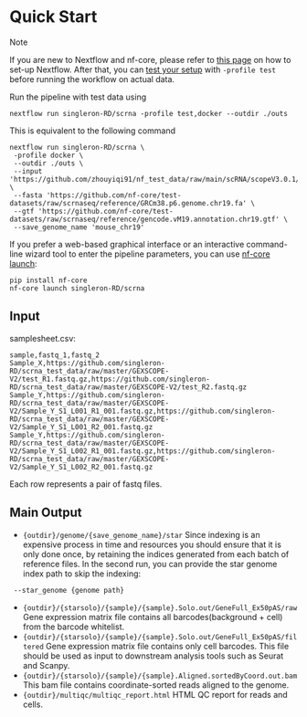 # Quick Start

> [!NOTE]
> If you are new to Nextflow and nf-core, please refer to [this page](https://nf-co.re/docs/usage/installation) on how to set-up Nextflow.
> After that, you can [test your setup](https://nf-co.re/docs/usage/introduction#how-to-run-a-pipeline) with `-profile test` before running the workflow on actual data.

Run the pipeline with test data using

```
nextflow run singleron-RD/scrna -profile test,docker --outdir ./outs
```

This is equivalent to the following command

```
nextflow run singleron-RD/scrna \
 -profile docker \
 --outdir ./outs \
 --input 'https://github.com/zhouyiqi91/nf_test_data/raw/main/scRNA/scopeV3.0.1/test.csv' \
 --fasta 'https://github.com/nf-core/test-datasets/raw/scrnaseq/reference/GRCm38.p6.genome.chr19.fa' \
 --gtf 'https://github.com/nf-core/test-datasets/raw/scrnaseq/reference/gencode.vM19.annotation.chr19.gtf' \
 --save_genome_name 'mouse_chr19'
```

If you prefer a web-based graphical interface or an interactive command-line wizard tool to enter the pipeline parameters, you can use [nf-core launch](https://oldsite.nf-co.re/tools/#launch-a-pipeline):

```
pip install nf-core
nf-core launch singleron-RD/scrna
```

## Input

samplesheet.csv:

```
sample,fastq_1,fastq_2
Sample_X,https://github.com/singleron-RD/scrna_test_data/raw/master/GEXSCOPE-V2/test_R1.fastq.gz,https://github.com/singleron-RD/scrna_test_data/raw/master/GEXSCOPE-V2/test_R2.fastq.gz
Sample_Y,https://github.com/singleron-RD/scrna_test_data/raw/master/GEXSCOPE-V2/Sample_Y_S1_L001_R1_001.fastq.gz,https://github.com/singleron-RD/scrna_test_data/raw/master/GEXSCOPE-V2/Sample_Y_S1_L001_R2_001.fastq.gz
Sample_Y,https://github.com/singleron-RD/scrna_test_data/raw/master/GEXSCOPE-V2/Sample_Y_S1_L002_R1_001.fastq.gz,https://github.com/singleron-RD/scrna_test_data/raw/master/GEXSCOPE-V2/Sample_Y_S1_L002_R2_001.fastq.gz
```

Each row represents a pair of fastq files.

## Main Output

- `{outdir}/genome/{save_genome_name}/star` Since indexing is an expensive process in time and resources you should ensure that it is only done once, by retaining the indices generated from each batch of reference files. In the second run, you can provide the star genome index path to skip the indexing:

```
 --star_genome {genome path}
```

- `{outdir}/{starsolo}/{sample}/{sample}.Solo.out/GeneFull_Ex50pAS/raw` Gene expression matrix file contains all barcodes(background + cell) from the barcode whitelist.
- `{outdir}/{starsolo}/{sample}/{sample}.Solo.out/GeneFull_Ex50pAS/filtered` Gene expression matrix file contains only cell barcodes. This file should be used as input to downstream analysis tools such as Seurat and Scanpy.
- `{outdir}/{starsolo}/{sample}/{sample}.Aligned.sortedByCoord.out.bam` This bam file contains coordinate-sorted reads aligned to the genome.
- `{outdir}/multiqc/multiqc_report.html` HTML QC report for reads and cells.
